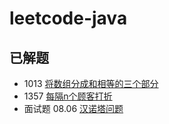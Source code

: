 # leetcode-java
## 已解题
- 1013 [将数组分成和相等的三个部分](https://leetcode-cn.com/problems/partition-array-into-three-parts-with-equal-sum)
- 1357 [每隔n个顾客打折](https://leetcode-cn.com/problems/apply-discount-every-n-orders/)
- 面试题 08.06 [汉诺塔问题](https://leetcode-cn.com/problems/hanota-lcci/)
